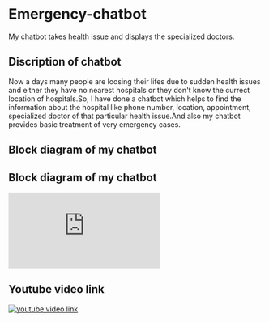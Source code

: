 # Emergency-chatbot
My chatbot takes health issue and displays the specialized doctors.

## Discription of chatbot
 Now a days many people are loosing their lifes due to sudden health issues and either they have no nearest hospitals or they don't know the currect location of hospitals.So, I have done a chatbot which helps to find the information about the hospital like phone number, location, appointment, specialized doctor of that particular health issue.And also my chatbot provides basic treatment of very emergency cases.

 ## Block diagram of my chatbot

## Block diagram of my chatbot
 ![Block diagram](https://github.com/18pa1a05h2/Emergency-chatbot/blob/main/Blank%20diagram.pdf)

## Youtube video link
 [![youtube video link](https://img.youtube.com/vi/Y647JGv1Zn4/0.jpg)](https://www.youtube.com/watch?v=Y647JGv1Zn4)
